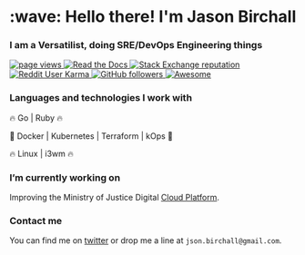 <h1 align="left" id="jason-title">:wave: Hello there! I'm Jason Birchall</h1>
<h3 align="left">I am a Versatilist, doing SRE/DevOps Engineering things</h3>

<p align="left">
  <a href="https://github.com/jasonBirchall/jasonBirchall">
    <img src="https://komarev.com/ghpvc/?username=jasonBirchall" alt="page views" />
  </a>
  <a href="https://jasonBirchall.readthedocs.io/en/latest">
    <img alt="Read the Docs" src="https://img.shields.io/readthedocs/jasonBirchall?logo=read-the-docs">
  </a>
  <a href="https://stackoverflow.com/users/4868262">
    <img alt="Stack Exchange reputation" src="https://img.shields.io/stackexchange/stackoverflow/r/4868262?color=orange&label=reputation&logo=stackoverflow">
  </a>
  <a href="https://reddit.com/u/jasonBirchall">
    <img alt="Reddit User Karma" src="https://img.shields.io/reddit/user-karma/combined/jasonBirchall?label=karma&logo=reddit">
  </a>
  <a href="https://github.com/jasonBirchall?tab=followers">
    <img alt="GitHub followers" src="https://img.shields.io/github/followers/jasonBirchall?color=green&logo=github">
  </a>
  <a href="https://github.com/abhisheknaiidu/awesome-github-profile-readme">
    <img alt="Awesome" src="https://awesome.re/mentioned-badge.svg">
  </a>
</p>


### Languages and technologies I work with

🔥 Go | Ruby 🔥

🌟 Docker | Kubernetes | Terraform | kOps 🌟

🔥 Linux | i3wm 🔥

### I’m currently working on 

Improving the Ministry of Justice Digital [Cloud Platform](https://github.com/ministryofjustice/cloud-platform-infrastructure/). 

### Contact me

You can find me on [twitter](https://twitter.com/jsonbirchall) or drop me a line at `json.birchall@gmail.com`.
<!--
**jasonBirchall/jasonBirchall** is a ✨ _special_ ✨ repository because its `README.md` (this file) appears on your GitHub profile.

Here are some ideas to get you started:

- 🔭 I’m currently working on ...
- 🌱 I’m currently learning ...
- 👯 I’m looking to collaborate on ...
- 🤔 I’m looking for help with ...
- 💬 Ask me about ...
- 📫 How to reach me: ...
- 😄 Pronouns: ...
- ⚡ Fun fact: ...
-->
